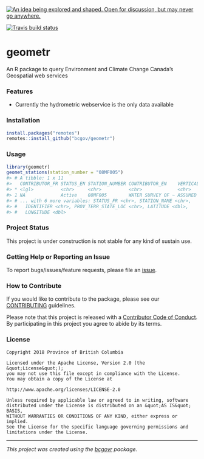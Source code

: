 <a id="devex-badge" rel="Inspiration" href="https://github.com/BCDevExchange/assets/blob/master/README.md"><img alt="An idea being explored and shaped. Open for discussion, but may never go anywhere." style="border-width:0" src="https://assets.bcdevexchange.org/images/badges/inspiration.svg" title="An idea being explored and shaped. Open for discussion, but may never go anywhere." /></a>

[![Travis build
status](https://travis-ci.org/bcgov/geometr.svg?branch=master)](https://travis-ci.org/bcgov/geometr)

# geometr

An R package to query Environment and Climate Change Canada’s Geospatial
web services

### Features

  - Currently the hydrometric webservice is the only data available

### Installation

``` r
install.packages("remotes")
remotes::install_github("bcgov/geometr")
```

### Usage

``` r
library(geometr)
geomet_stations(station_number = "08MF005")
#> # A tibble: 1 x 11
#>   CONTRIBUTOR_FR STATUS_EN STATION_NUMBER CONTRIBUTOR_EN    VERTICAL_DATUM
#> * <lgl>          <chr>     <chr>          <chr>             <chr>         
#> 1 NA             Active    08MF005        WATER SURVEY OF ~ ASSUMED DATUM 
#> # ... with 6 more variables: STATUS_FR <chr>, STATION_NAME <chr>,
#> #   IDENTIFIER <chr>, PROV_TERR_STATE_LOC <chr>, LATITUDE <dbl>,
#> #   LONGITUDE <dbl>
```

### Project Status

This project is under construction is not stable for any kind of sustain
use.

### Getting Help or Reporting an Issue

To report bugs/issues/feature requests, please file an
[issue](https://github.com/bcgov/geometr/issues/).

### How to Contribute

If you would like to contribute to the package, please see our
[CONTRIBUTING](CONTRIBUTING.md) guidelines.

Please note that this project is released with a [Contributor Code of
Conduct](CODE_OF_CONDUCT.md). By participating in this project you agree
to abide by its terms.

### License

    Copyright 2018 Province of British Columbia
    
    Licensed under the Apache License, Version 2.0 (the &quot;License&quot;);
    you may not use this file except in compliance with the License.
    You may obtain a copy of the License at
    
    http://www.apache.org/licenses/LICENSE-2.0
    
    Unless required by applicable law or agreed to in writing, software distributed under the License is distributed on an &quot;AS IS&quot; BASIS,
    WITHOUT WARRANTIES OR CONDITIONS OF ANY KIND, either express or implied.
    See the License for the specific language governing permissions and limitations under the License.

-----

*This project was created using the
[bcgovr](https://github.com/bcgov/bcgovr) package.*
